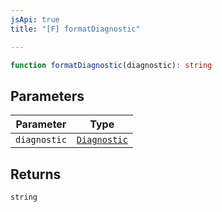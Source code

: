 ```yaml
---
jsApi: true
title: "[F] formatDiagnostic"

---
```

```ts
function formatDiagnostic(diagnostic): string
```

## Parameters

| Parameter | Type |
| ------ | ------ |
| `diagnostic` | [`Diagnostic`](../interfaces/Diagnostic.md) |

## Returns

`string`

